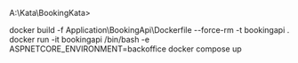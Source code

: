 A:\Kata\BookingKata>

docker build -f Application\BookingApi\Dockerfile --force-rm -t bookingapi .
docker run -it bookingapi /bin/bash -e ASPNETCORE_ENVIRONMENT=backoffice
docker compose up
